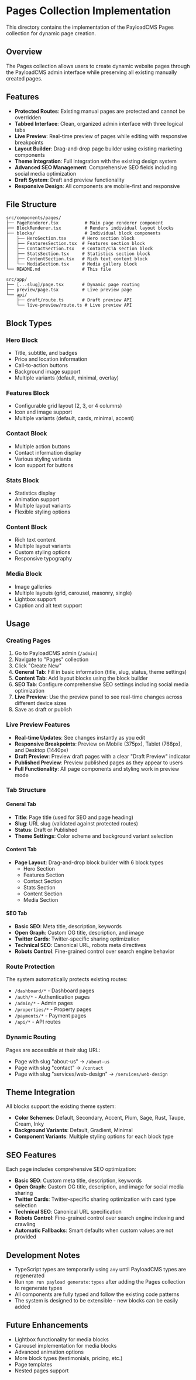 # Pages Collection Implementation

This directory contains the implementation of the PayloadCMS Pages collection for dynamic page creation.

## Overview

The Pages collection allows users to create dynamic website pages through the PayloadCMS admin interface while preserving all existing manually created pages.

## Features

- **Protected Routes**: Existing manual pages are protected and cannot be overridden
- **Tabbed Interface**: Clean, organized admin interface with three logical tabs
- **Live Preview**: Real-time preview of pages while editing with responsive breakpoints
- **Layout Builder**: Drag-and-drop page builder using existing marketing components
- **Theme Integration**: Full integration with the existing design system
- **Advanced SEO Management**: Comprehensive SEO fields including social media optimization
- **Draft System**: Draft and preview functionality
- **Responsive Design**: All components are mobile-first and responsive

## File Structure

```
src/components/pages/
├── PageRenderer.tsx          # Main page renderer component
├── BlockRenderer.tsx         # Renders individual layout blocks
├── blocks/                   # Individual block components
│   ├── HeroSection.tsx      # Hero section block
│   ├── FeaturesSection.tsx  # Features section block
│   ├── ContactSection.tsx   # Contact/CTA section block
│   ├── StatsSection.tsx     # Statistics section block
│   ├── ContentSection.tsx   # Rich text content block
│   └── MediaSection.tsx     # Media gallery block
└── README.md                # This file

src/app/
├── [...slug]/page.tsx       # Dynamic page routing
├── preview/page.tsx         # Live preview page
└── api/
    ├── draft/route.ts       # Draft preview API
    └── live-preview/route.ts # Live preview API
```

## Block Types

### Hero Block
- Title, subtitle, and badges
- Price and location information
- Call-to-action buttons
- Background image support
- Multiple variants (default, minimal, overlay)

### Features Block
- Configurable grid layout (2, 3, or 4 columns)
- Icon and image support
- Multiple variants (default, cards, minimal, accent)

### Contact Block
- Multiple action buttons
- Contact information display
- Various styling variants
- Icon support for buttons

### Stats Block
- Statistics display
- Animation support
- Multiple layout variants
- Flexible styling options

### Content Block
- Rich text content
- Multiple layout variants
- Custom styling options
- Responsive typography

### Media Block
- Image galleries
- Multiple layouts (grid, carousel, masonry, single)
- Lightbox support
- Caption and alt text support

## Usage

### Creating Pages

1. Go to PayloadCMS admin (`/admin`)
2. Navigate to "Pages" collection
3. Click "Create New"
4. **General Tab**: Fill in basic information (title, slug, status, theme settings)
5. **Content Tab**: Add layout blocks using the block builder
6. **SEO Tab**: Configure comprehensive SEO settings including social media optimization
7. **Live Preview**: Use the preview panel to see real-time changes across different device sizes
8. Save as draft or publish

### Live Preview Features

- **Real-time Updates**: See changes instantly as you edit
- **Responsive Breakpoints**: Preview on Mobile (375px), Tablet (768px), and Desktop (1440px)
- **Draft Preview**: Preview draft pages with a clear "Draft Preview" indicator
- **Published Preview**: Preview published pages as they appear to users
- **Full Functionality**: All page components and styling work in preview mode

### Tab Structure

#### **General Tab**
- **Title**: Page title (used for SEO and page heading)
- **Slug**: URL slug (validated against protected routes)
- **Status**: Draft or Published
- **Theme Settings**: Color scheme and background variant selection

#### **Content Tab**
- **Page Layout**: Drag-and-drop block builder with 6 block types
  - Hero Section
  - Features Section
  - Contact Section
  - Stats Section
  - Content Section
  - Media Section

#### **SEO Tab**
- **Basic SEO**: Meta title, description, keywords
- **Open Graph**: Custom OG title, description, and image
- **Twitter Cards**: Twitter-specific sharing optimization
- **Technical SEO**: Canonical URL, robots meta directives
- **Robots Control**: Fine-grained control over search engine behavior

### Route Protection

The system automatically protects existing routes:
- `/dashboard/*` - Dashboard pages
- `/auth/*` - Authentication pages
- `/admin/*` - Admin pages
- `/properties/*` - Property pages
- `/payments/*` - Payment pages
- `/api/*` - API routes

### Dynamic Routing

Pages are accessible at their slug URL:
- Page with slug "about-us" → `/about-us`
- Page with slug "contact" → `/contact`
- Page with slug "services/web-design" → `/services/web-design`

## Theme Integration

All blocks support the existing theme system:
- **Color Schemes**: Default, Secondary, Accent, Plum, Sage, Rust, Taupe, Cream, Inky
- **Background Variants**: Default, Gradient, Minimal
- **Component Variants**: Multiple styling options for each block type

## SEO Features

Each page includes comprehensive SEO optimization:
- **Basic SEO**: Custom meta title, description, keywords
- **Open Graph**: Custom OG title, description, and image for social media sharing
- **Twitter Cards**: Twitter-specific sharing optimization with card type selection
- **Technical SEO**: Canonical URL specification
- **Robots Control**: Fine-grained control over search engine indexing and crawling
- **Automatic Fallbacks**: Smart defaults when custom values are not provided

## Development Notes

- TypeScript types are temporarily using `any` until PayloadCMS types are regenerated
- Run `npm run payload generate:types` after adding the Pages collection to regenerate types
- All components are fully typed and follow the existing code patterns
- The system is designed to be extensible - new blocks can be easily added

## Future Enhancements

- Lightbox functionality for media blocks
- Carousel implementation for media blocks
- Advanced animation options
- More block types (testimonials, pricing, etc.)
- Page templates
- Nested pages support
